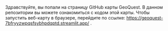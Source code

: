 Здравствуйте, вы попали на страницу GitHub карты GeoQuest. В данном репозитории вы можете ознакомиться с кодом этой карты. Чтобы запустить веб-карту в браузере, перейдите по ссылке: https://geoquest-7bfryyzwpqsfsybhpdqptd.streamlit.app/ .
